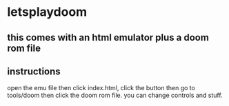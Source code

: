 # letsplaydoom
this comes with an html emulator plus a doom rom file
------------------------------------------------
instructions
------------------------------------------------
open the emu file then click index.html, click the button then go to tools/doom then click the doom rom file. you can change controls and stuff.
